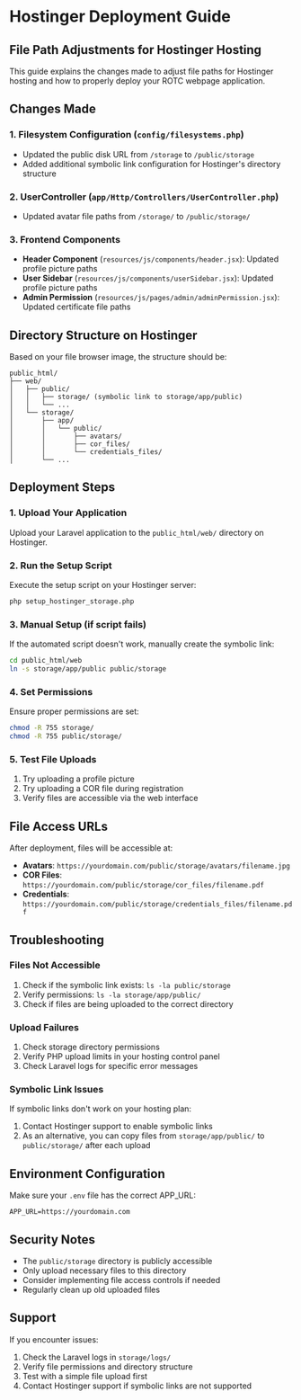 # Hostinger Deployment Guide

## File Path Adjustments for Hostinger Hosting

This guide explains the changes made to adjust file paths for Hostinger hosting and how to properly deploy your ROTC webpage application.

## Changes Made

### 1. Filesystem Configuration (`config/filesystems.php`)
- Updated the public disk URL from `/storage` to `/public/storage`
- Added additional symbolic link configuration for Hostinger's directory structure

### 2. UserController (`app/Http/Controllers/UserController.php`)
- Updated avatar file paths from `/storage/` to `/public/storage/`

### 3. Frontend Components
- **Header Component** (`resources/js/components/header.jsx`): Updated profile picture paths
- **User Sidebar** (`resources/js/components/userSidebar.jsx`): Updated profile picture paths  
- **Admin Permission** (`resources/js/pages/admin/adminPermission.jsx`): Updated certificate file paths

## Directory Structure on Hostinger

Based on your file browser image, the structure should be:
```
public_html/
├── web/
│   ├── public/
│   │   ├── storage/ (symbolic link to storage/app/public)
│   │   └── ...
│   └── storage/
│       ├── app/
│       │   └── public/
│       │       ├── avatars/
│       │       ├── cor_files/
│       │       └── credentials_files/
│       └── ...
```

## Deployment Steps

### 1. Upload Your Application
Upload your Laravel application to the `public_html/web/` directory on Hostinger.

### 2. Run the Setup Script
Execute the setup script on your Hostinger server:
```bash
php setup_hostinger_storage.php
```

### 3. Manual Setup (if script fails)
If the automated script doesn't work, manually create the symbolic link:
```bash
cd public_html/web
ln -s storage/app/public public/storage
```

### 4. Set Permissions
Ensure proper permissions are set:
```bash
chmod -R 755 storage/
chmod -R 755 public/storage/
```

### 5. Test File Uploads
1. Try uploading a profile picture
2. Try uploading a COR file during registration
3. Verify files are accessible via the web interface

## File Access URLs

After deployment, files will be accessible at:
- **Avatars**: `https://yourdomain.com/public/storage/avatars/filename.jpg`
- **COR Files**: `https://yourdomain.com/public/storage/cor_files/filename.pdf`
- **Credentials**: `https://yourdomain.com/public/storage/credentials_files/filename.pdf`

## Troubleshooting

### Files Not Accessible
1. Check if the symbolic link exists: `ls -la public/storage`
2. Verify permissions: `ls -la storage/app/public/`
3. Check if files are being uploaded to the correct directory

### Upload Failures
1. Check storage directory permissions
2. Verify PHP upload limits in your hosting control panel
3. Check Laravel logs for specific error messages

### Symbolic Link Issues
If symbolic links don't work on your hosting plan:
1. Contact Hostinger support to enable symbolic links
2. As an alternative, you can copy files from `storage/app/public/` to `public/storage/` after each upload

## Environment Configuration

Make sure your `.env` file has the correct APP_URL:
```env
APP_URL=https://yourdomain.com
```

## Security Notes

- The `public/storage` directory is publicly accessible
- Only upload necessary files to this directory
- Consider implementing file access controls if needed
- Regularly clean up old uploaded files

## Support

If you encounter issues:
1. Check the Laravel logs in `storage/logs/`
2. Verify file permissions and directory structure
3. Test with a simple file upload first
4. Contact Hostinger support if symbolic links are not supported

